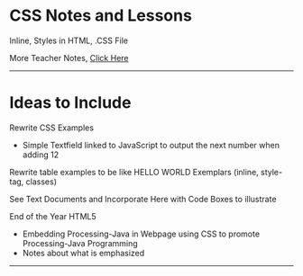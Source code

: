 # CSS Notes and Lessons
Inline, Styles in HTML, .CSS File

More Teacher Notes, <a href="https://github.com/QEHS-Websites/CSS-Sandbox">Click Here</a>

---

# Ideas to Include
Rewrite CSS Examples
- Simple Textfield linked to JavaScript to output the next number when adding 12


Rewrite table examples to be like HELLO WORLD Exemplars (inline, style-tag, classes)

See Text Documents and Incorporate Here with Code Boxes to illustrate

End of the Year HTML5
- Embedding Processing-Java in Webpage using CSS to promote Processing-Java Programming
- Notes about what is emphasized

---
